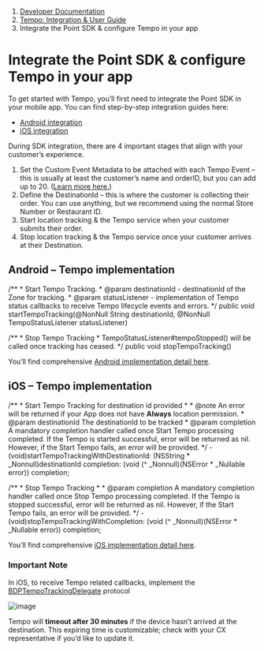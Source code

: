 1.  [Developer Documentation](https://docs.bluedot.io)
2.  [Tempo: Integration & User Guide](https://docs.bluedot.io/tempo/)
3.  Integrate the Point SDK & configure Tempo in your app

Integrate the Point SDK & configure Tempo in your app
=====================================================

To get started with Tempo, you’ll first need to integrate the Point SDK in your mobile app. You can find step-by-step integration guides here:

*   [Android integration](https://docs.bluedot.io/android-sdk/)
*   [iOS integration](https://docs.bluedot.io/ios-sdk/)

During SDK integration, there are 4 important stages that align with your customer’s experience.

1.  Set the Custom Event Metadata to be attached with each Tempo Event – this is usually at least the customer’s name and orderID, but you can add up to 20. ([Learn more here.](https://docs.bluedot.io/custom-event-metadata/))
2.  Define the DestinationId – this is where the customer is collecting their order. You can use anything, but we recommend using the normal Store Number or Restaurant ID.
3.  Start location tracking & the Tempo service when your customer submits their order.
4.  Stop location tracking & the Tempo service once your customer arrives at their Destination.

Android – Tempo implementation
------------------------------

/\*\*
 \* Start Tempo Tracking.
 \* @param destinationId - destinationId of the Zone for tracking.
 \* @param statusListener - implementation of Tempo status callbacks to receive Tempo lifecycle events and errors.
\*/
public void startTempoTracking(@NonNull String destinationId,
 @NonNull TempoStatusListener statusListener)

/\*\*
 \* Stop Tempo Tracking
 \* TempoStatusListener#tempoStopped() will be called once tracking has ceased.
\*/
public void stopTempoTracking()

You’ll find comprehensive [Android implementation detail here](https://docs.bluedot.io/android-sdk/android-tempo/).

iOS – Tempo implementation
--------------------------

/\*\*
 \* Start Tempo Tracking for destination id provided
 \*
 \* @note An error will be returned if your App does not have **Always** location permission.
 \* @param destinationId The destinationId to be tracked
 \* @param completion A mandatory completion handler called once Start Tempo processing completed. If the Tempo is started successful, error will be returned as nil. However, if the Start Tempo fails, an error will be provided.
\*/
\- (void)startTempoTrackingWithDestinationId: (NSString \* \_Nonnull)destinationId  completion: (void (^ \_Nonnull)(NSError \*  \_Nullable error)) completion;

/\*\*
 \* Stop Tempo Tracking
 \*
 \* @param completion A mandatory completion handler called once Stop Tempo processing completed. If the Tempo is stopped successful, error will be returned as nil. However, if the Start Tempo fails, an error will be provided.
\*/
\- (void)stopTempoTrackingWithCompletion: (void (^ \_Nonnull)(NSError \*  \_Nullable error)) completion;

You’ll find comprehensive [iOS implementation detail here](https://docs.bluedot.io/ios-sdk/ios-tempo/).

### Important Note

In iOS, to receive Tempo related callbacks, implement the [BDPTempoTrackingDelegate](https://ios-docs.bluedot.io/Protocols/BDPTempoTrackingDelegate.html) protocol

![image](https://docs.bluedot.io/wp-content/uploads/2021/07/info.png)

Tempo will **timeout after 30 minutes** if the device hasn’t arrived at the destination. This expiring time is customizable; check with your CX representative if you’d like to update it.